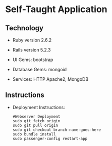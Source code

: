 # Self-Taught Application
## Technology
* Ruby version 2.6.2

* Rails version 5.2.3

* UI Gems: bootstrap

* Database Gems: mongoid

* Services: HTTP Apache2, MongoDB

## Instructions
* Deployment Instructions:
	```
	#Webserver Deployment
	sudo git fetch origin
	sudo git pull origin
	sudo git checkout branch-name-goes-here
	sudo bundle install
	sudo passenger-config restart-app
	```